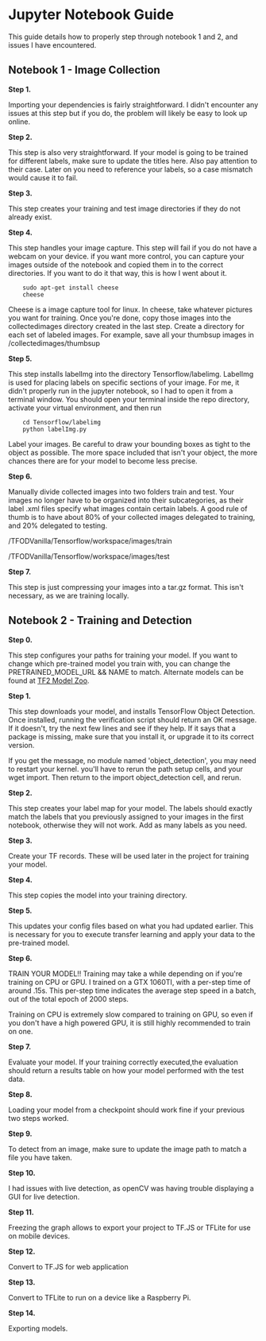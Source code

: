 # Jupyter Notebook Guide
This guide details how to properly step through notebook 1 and 2, and issues I have encountered.

## Notebook 1 - Image Collection

**Step 1.**

Importing your dependencies is fairly straightforward. I didn't encounter any issues at this step but if you do, the problem will likely be easy to look up online.

**Step 2.**

This step is also very straightforward. If your model is going to be trained for different labels, make sure to update the titles here. Also pay attention to their case. Later on you need to reference your labels, so a case mismatch would cause it to fail.

**Step 3.**

This step creates your training and test image directories if they do not already exist.

**Step 4.**

This step handles your image capture. This step will fail if you do not have a webcam on your device. if you want more control, you can capture your images outside of the notebook and copied them in to the correct directories. If you want to do it that way, this is how I went about it.

        sudo apt-get install cheese
        cheese

    
Cheese is a image capture tool for linux. In cheese, take whatever pictures you want for training. Once you're done, copy those images into the collectedimages directory created in the last step. Create a directory for each set of labeled images. For example, save all your thumbsup images in /collectedimages/thumbsup

**Step 5.**

This step installs labelImg into the directory Tensorflow/labelimg. LabelImg is used for placing labels on specific sections of your image. For me, it didn't properly run in the jupyter notebook, so I had to open it from a terminal window. You should open your terminal inside the repo directory, activate your virtual environment, and then run

        cd Tensorflow/labelimg
        python labelImg.py

Label your images. Be careful to draw your bounding boxes as tight to the object as possible. The more space included that isn't your object, the more chances there are for your model to become less precise.

**Step 6.**

Manually divide collected images into two folders train and test. Your images no longer have to be organized into their subcategories, as their label .xml files specify what images contain certain labels.
A good rule of thumb is to have about 80% of your collected images delegated to training, and 20% delegated to testing.

/TFODVanilla/Tensorflow/workspace/images/train

/TFODVanilla/Tensorflow/workspace/images/test

**Step 7.**

This step is just compressing your images into a tar.gz format. This isn't necessary, as we are training locally.

## Notebook 2 - Training and Detection

**Step 0.**

This step configures your paths for training your model. If you want to change which pre-trained model you train with, you can change the PRETRAINED_MODEL_URL && NAME to match. Alternate models can be found at [TF2 Model Zoo](https://github.com/tensorflow/models/blob/master/research/object_detection/g3doc/tf2_detection_zoo.md).

**Step 1.**

This step downloads your model, and installs TensorFlow Object Detection. 
Once installed, running the verification script should return an OK message. If it doesn't, try the next few lines and see if they help. If it says that a package is missing, make sure that you install it, or upgrade it to its correct version.

If you get the message, no module named 'object_detection', you may need to restart your kernel. you'll have to rerun the path setup cells, and your wget import. Then return to the import object_detection cell, and rerun.

**Step 2.**

This step creates your label map for your model. The labels should exactly match the labels that you previously assigned to your images in the first notebook, otherwise they will not work. Add as many labels as you need.

**Step 3.**

Create your TF records. These will be used later in the project for training your model.

**Step 4.**

This step copies the model into your training directory.

**Step 5.**

This updates your config files based on what you had updated earlier. This is necessary for you to execute transfer learning and apply your data to the pre-trained model.

**Step 6.**

TRAIN YOUR MODEL!! Training may take a while depending on if you're training on CPU or GPU. I trained on a GTX 1060TI, with a per-step time of around .15s. This per-step time indicates the average step speed in a batch, out of the total epoch of 2000 steps.

Training on CPU is extremely slow compared to training on GPU, so even if you don't have a high powered GPU, it is still highly recommended to train on one.

**Step 7.**

Evaluate your model. If your training correctly executed,the evaluation should return a results table on how your model performed with the test data.

**Step 8.**

Loading your model from a checkpoint should work fine if your previous two steps worked.

**Step 9.**

To detect from an image, make sure to update the image path to match a file you have taken.

**Step 10.**

I had issues with live detection, as openCV was having trouble displaying a GUI for live detection.

**Step 11.**

Freezing the graph allows to export your project to TF.JS or TFLite for use on mobile devices.

**Step 12.**

Convert to TF.JS for web application

**Step 13.**

Convert to TFLite to run on a device like a Raspberry Pi.

**Step 14.**

Exporting models.
